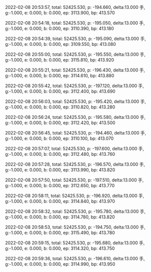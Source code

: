 2022-02-08 20:53:57, total: 52425.530, p: -194.660, delta:13.000 手, g:-1.000, e: 0.000, b: 0.000, ep: 3113.900, bp: 413.570

2022-02-08 20:54:18, total: 52425.530, p: -195.050, delta:13.000 手, g:-1.000, e: 0.000, b: 0.000, ep: 3110.390, bp: 413.180

2022-02-08 20:54:39, total: 52425.530, p: -195.090, delta:13.000 手, g:-1.000, e: 0.000, b: 0.000, ep: 3109.550, bp: 413.080

2022-02-08 20:55:00, total: 52425.530, p: -195.550, delta:13.000 手, g:-1.000, e: 0.000, b: 0.000, ep: 3115.810, bp: 413.920

2022-02-08 20:55:21, total: 52425.530, p: -196.430, delta:13.000 手, g:-1.000, e: 0.000, b: 0.000, ep: 3114.610, bp: 413.880

2022-02-08 20:55:42, total: 52425.530, p: -197.120, delta:13.000 手, g:-1.000, e: 0.000, b: 0.000, ep: 3112.400, bp: 413.690

2022-02-08 20:56:03, total: 52425.530, p: -195.420, delta:13.000 手, g:-1.000, e: 0.000, b: 0.000, ep: 3110.820, bp: 413.280

2022-02-08 20:56:24, total: 52425.530, p: -195.580, delta:13.000 手, g:-1.000, e: 0.000, b: 0.000, ep: 3112.420, bp: 413.500

2022-02-08 20:56:45, total: 52425.530, p: -194.460, delta:13.000 手, g:-1.000, e: 0.000, b: 0.000, ep: 3110.100, bp: 413.070

2022-02-08 20:57:07, total: 52425.530, p: -197.600, delta:13.000 手, g:-1.000, e: 0.000, b: 0.000, ep: 3112.480, bp: 413.760

2022-02-08 20:57:28, total: 52425.530, p: -196.570, delta:13.000 手, g:-1.000, e: 0.000, b: 0.000, ep: 3113.990, bp: 413.820

2022-02-08 20:57:50, total: 52425.530, p: -197.510, delta:13.000 手, g:-1.000, e: 0.000, b: 0.000, ep: 3112.650, bp: 413.770

2022-02-08 20:58:11, total: 52425.530, p: -196.920, delta:13.000 手, g:-1.000, e: 0.000, b: 0.000, ep: 3114.840, bp: 413.970

2022-02-08 20:58:32, total: 52425.530, p: -195.780, delta:13.000 手, g:-1.000, e: 0.000, b: 0.000, ep: 3114.780, bp: 413.820

2022-02-08 20:58:53, total: 52425.530, p: -194.750, delta:13.000 手, g:-1.000, e: 0.000, b: 0.000, ep: 3115.490, bp: 413.780

2022-02-08 20:59:15, total: 52425.530, p: -195.680, delta:13.000 手, g:-1.000, e: 0.000, b: 0.000, ep: 3114.320, bp: 413.750

2022-02-08 20:59:36, total: 52425.530, p: -196.610, delta:13.000 手, g:-1.000, e: 0.000, b: 0.000, ep: 3114.990, bp: 413.950